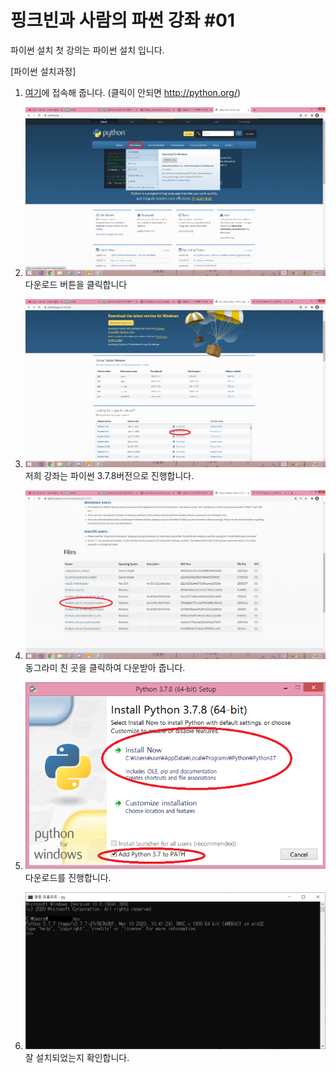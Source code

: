 # 핑크빈과 사람의 파썬 강좌 #01

파이썬 설치
첫 강의는 파이썬 설치 입니다.

[파이썬 설치과정]
1. [여기](http://python.org/)에 접속해 줍니다. (클릭이 안되면 http://python.org/)

2. ![테스트](.//PythonDownload_1.png)
다운로드 버튼을 클릭합니다

3. ![테스트](.//PythonDownload_2.png)
저희 강좌는 파이썬 3.7.8버전으로 진행합니다.

4. ![테스트](.//PythonDownload_3.png)
동그라미 친 곳을 클릭하여 다운받아 줍니다.

5. ![테스트](.//PythonDownload_4.png)
다운로드를 진행합니다.

6. ![테스트](.//PythonDownload_5.png)
잘 설치되었는지 확인합니다.